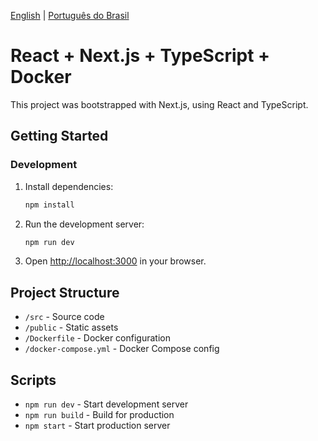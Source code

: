 [English](README.md) | [Português do Brasil](README.pt-br.md)
# React + Next.js + TypeScript + Docker

This project was bootstrapped with Next.js, using React and TypeScript.

## Getting Started

### Development

1. Install dependencies:
	```bash
	npm install
	```
2. Run the development server:
	```bash
	npm run dev
	```
3. Open [http://localhost:3000](http://localhost:3000) in your browser.

## Project Structure
- `/src` - Source code
- `/public` - Static assets
- `/Dockerfile` - Docker configuration
- `/docker-compose.yml` - Docker Compose config

## Scripts
- `npm run dev` - Start development server
- `npm run build` - Build for production
- `npm start` - Start production server
